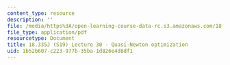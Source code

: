```yaml
---
content_type: resource
description: ''
file: /media/https%3A/open-learning-course-data-rc.s3.amazonaws.com/18-335j-introduction-to-numerical-methods-spring-2019/1b52b607c223977b35ba1d826e4d8df1_MIT18_335JS19_lec30.pdf
file_type: application/pdf
resourcetype: Document
title: 18.335J (S19) Lecture 30 - Quasi-Newton optimization
uid: 1b52b607-c223-977b-35ba-1d826e4d8df1
---
```


